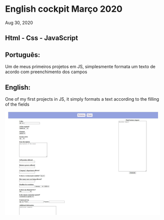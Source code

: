 # English cockpit Março 2020

Aug 30, 2020

## Html - Css - JavaScript

## Português:

Um de meus primeiros projetos em JS, simplesmente formata um texto de acordo com preenchimento dos campos

## English:

One of my first projects in JS, it simply formats a text according to the filling of the fields

![My Image](cockpit.JPG)
